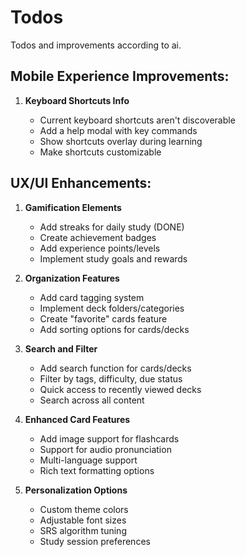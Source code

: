 # Todos

Todos and improvements according to ai.

## Mobile Experience Improvements:

1. **Keyboard Shortcuts Info**

    - Current keyboard shortcuts aren't discoverable
    - Add a help modal with key commands
    - Show shortcuts overlay during learning
    - Make shortcuts customizable

## UX/UI Enhancements:

1. **Gamification Elements**

    - Add streaks for daily study (DONE)
    - Create achievement badges
    - Add experience points/levels
    - Implement study goals and rewards

2. **Organization Features**

    - Add card tagging system
    - Implement deck folders/categories
    - Create "favorite" cards feature
    - Add sorting options for cards/decks

3. **Search and Filter**

    - Add search function for cards/decks
    - Filter by tags, difficulty, due status
    - Quick access to recently viewed decks
    - Search across all content

4. **Enhanced Card Features**

    - Add image support for flashcards
    - Support for audio pronunciation
    - Multi-language support
    - Rich text formatting options

5. **Personalization Options**
    - Custom theme colors
    - Adjustable font sizes
    - SRS algorithm tuning
    - Study session preferences
